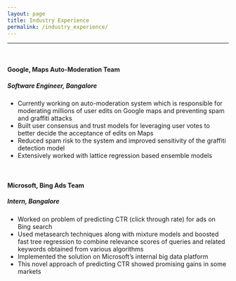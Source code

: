```yaml
---
layout: page
title: Industry Experience
permalink: /industry_experience/
---
```

****
<br>

#### Google, Maps Auto-Moderation Team
##### **Software Engineer, Bangalore**
* Currently working on auto-moderation system which is responsible for moderating millions of user edits on Google maps and preventing spam and graffiti attacks
* Built user consensus and trust models for leveraging user votes to better decide the acceptance of edits on Maps
* Reduced spam risk to the system and improved sensitivity of the graffiti detection model
* Extensively worked with lattice regression based ensemble models

<br>

#### Microsoft, Bing Ads Team
##### *Intern, Bangalore*
* Worked on problem of predicting CTR (click through rate) for ads on Bing search
* Used metasearch techniques along with mixture models and boosted fast tree regression to combine relevance scores of queries and related keywords obtained from various algorithms
* Implemented the solution on Microsoft’s internal big data platform
* This novel approach of predicting CTR showed promising gains in some markets
